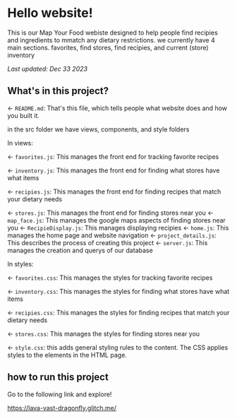 # Hello website!

This is our Map Your Food webiste designed to help people find recipies and ingredients to mmatch any dietary restrictions. we currently have 4 main sections. favorites, find stores, find recipies, and current (store) inventory

_Last updated: Dec 33 2023_

## What's in this project?

← `README.md`: That's this file, which tells people what website does and how you built it.



in the src folder we have views, components, and style folders

In views:

← `favorites.js`: This manages the front end for tracking favorite recipes

← `inventory.js`: This manages the front end for finding what stores have what items

← `recipies.js`: This manages the front end for finding recipes that match your dietary needs

← `stores.js`: This manages the front end for finding stores near you
← `map_face.js`: This manages the google maps aspects of finding stores near you
← `RecipieDisplay.js`: This manages displaying recipies
← `home.js`: This manages the home page and website navigation
← `project_details.js`: This describes the process of creating this project
← `server.js`: This manages the creation and querys of our database


In styles:

← `favorites.css`: This manages the styles for tracking favorite recipes

← `inventory.css`: This manages the styles for finding what stores have what items

← `recipies.css`: This manages the styles for finding recipes that match your dietary needs

← `stores.css`: This manages the styles for finding stores near you

← `style.css`: this adds general styling rules to the content. The CSS applies styles to the elements in the HTML page.

## how to run this project

Go to the following link and explore!

https://lava-vast-dragonfly.glitch.me/

